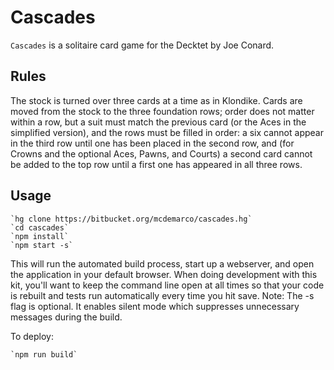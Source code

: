 # Cascades

`Cascades` is a solitaire card game for the Decktet by Joe Conard.

[Cascades]: http://wiki.decktet.com/game:cascades


## Rules

The stock is turned over three cards at a time as in Klondike.
Cards are moved from the stock to the three foundation rows;
order does not matter within a row, but a suit must match the previous card (or the Aces in the simplified version), and the rows must be filled in order: a six cannot appear in the third row until one has been placed in the second row, and (for Crowns and the optional Aces, Pawns, and Courts) a second card cannot be added to the top row until a first one has appeared in all three rows.



## Usage


	`hg clone https://bitbucket.org/mcdemarco/cascades.hg`  
	`cd cascades`  
	`npm install`  
	`npm start -s`  
	
This will run the automated build process, start up a webserver, and open the application in your default browser. When doing development with this kit, you'll want to keep the command line open at all times so that your code is rebuilt and tests run automatically every time you hit save. Note: The -s flag is optional. It enables silent mode which suppresses unnecessary messages during the build.

To deploy:

	`npm run build`

